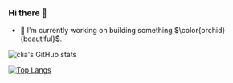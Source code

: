 ### Hi there 👋

<!--
**clia/clia** is a ✨ _special_ ✨ repository because its `README.md` (this file) appears on your GitHub profile.

Here are some ideas to get you started:

- 🔭 I’m currently working on ...
- 🌱 I’m currently learning ...
- 👯 I’m looking to collaborate on ...
- 🤔 I’m looking for help with ...
- 💬 Ask me about ...
- 📫 How to reach me: ...
- 😄 Pronouns: ...
- ⚡ Fun fact: ...
-->

- 🔭 I’m currently working on building something $\color{orchid}{beautiful}$.

![clia's GitHub stats](https://github-readme-stats.vercel.app/api?username=clia&show_icons=true)

[![Top Langs](https://github-readme-stats.vercel.app/api/top-langs/?username=clia&layout=compact)](https://github.com/anuraghazra/github-readme-stats)
